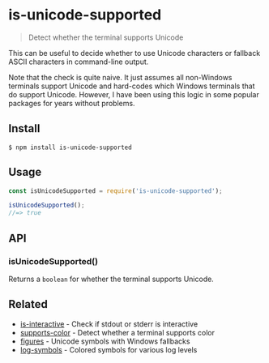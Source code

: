 ﻿# is-unicode-supported

> Detect whether the terminal supports Unicode

This can be useful to decide whether to use Unicode characters or fallback ASCII characters in command-line output.

Note that the check is quite naive. It just assumes all non-Windows terminals support Unicode and hard-codes which Windows terminals that do support Unicode. However, I have been using this logic in some popular packages for years without problems.

## Install

```
$ npm install is-unicode-supported
```

## Usage

```js
const isUnicodeSupported = require('is-unicode-supported');

isUnicodeSupported();
//=> true
```

## API

### isUnicodeSupported()

Returns a `boolean` for whether the terminal supports Unicode.

## Related

- [is-interactive](https://github.com/sindresorhus/is-interactive) - Check if stdout or stderr is interactive
- [supports-color](https://github.com/chalk/supports-color) - Detect whether a terminal supports color
- [figures](https://github.com/sindresorhus/figures) - Unicode symbols with Windows fallbacks
- [log-symbols](https://github.com/sindresorhus/log-symbols) - Colored symbols for various log levels

